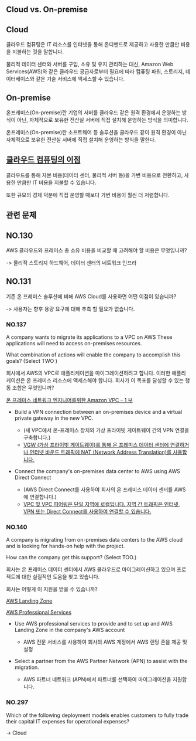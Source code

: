 ## Cloud vs. On-premise

## Cloud

클라우드 컴퓨팅은 IT 리소스를 인터넷을 통해 온디맨드로 제공하고 사용한 만큼만 비용을 지불하는 것을 말합니다.

물리적 데이터 센터와 서버를 구입, 소유 및 유지 관리하는 대신, Amazon Web Services(AWS)와 같은 클라우드 공급자로부터 필요에 따라 컴퓨팅 파워, 스토리지, 데이터베이스와 같은 기술 서비스에 액세스할 수 있습니다.

## On-premise

온프레미스(On-premise)란 기업의 서버를 클라우드 같은 원격 환경에서 운영하는 방식이 아닌, 자체적으로 보유한 전산실 서버에 직접 설치해 운영하는 방식을 의미합니다. 

온프레미스(On-premise)란 소프트웨어 등 솔루션을 클라우드 같이 원격 환경이 아닌 자체적으로 보유한 전산실 서버에 직접 설치해 운영하는 방식을 말한다.

## [클라우드 컴퓨팅의 이점](https://aws.amazon.com/ko/what-is-cloud-computing/)

클라우드를 통해 자본 비용(데이터 센터, 물리적 서버 등)을 가변 비용으로 전환하고, 사용한 만큼만 IT 비용을 지불할 수 있습니다. 

또한 규모의 경제 덕분에 직접 운영할 때보다 가변 비용이 훨씬 더 저렴합니다. 

## 관련 문제

## NO.130
AWS 클라우드와 프레미스 총 소유 비용을 비교할 때 고려해야 할 비용은 무엇입니까?

-> 물리적 스토리지 하드웨어, 데이터 센터의 네트워크 인프라


## NO.131
기존 온 프레미스 솔루션에 비해 AWS Cloud를 사용하면 어떤 이점이 있습니까?

-> 사용자는 향후 용량 요구에 대해 추측 할 필요가 없습니다.

### NO.137 
A company wants to migrate its applications to a VPC on AWS These applications will need to access on-premises resources.

What combination of actions will enable the company to accomplish this goals? (Select TWO )

회사에서 AWS의 VPC로 애플리케이션을 마이그레이션하려고 합니다. 이러한 애플리케이션은 온 프레미스 리소스에 액세스해야 합니다. 회사가 이 목표를 달성할 수 있는 행동 조합은 무엇입니까?

[온 프레미스 네트워크 엔지니어를위한 Amazon VPC – 1 부](https://aws.amazon.com/ko/blogs/apn/amazon-vpc-for-on-premises-network-engineers-part-one/)

   * Build a VPN connection between an on-premises device and a virtual private gateway in the new VPC.
      * (새 VPC에서 온-프레미스 장치와 가상 프라이빗 게이트웨이 간의 VPN 연결을 구축합니다.)
      * [VGW (가상 프라이빗 게이트웨이)를 통해 온 프레미스 데이터 센터에 연결하거나 인터넷 바운드 트래픽에 NAT (Network Address Translation)를 사용합니다.]()

   * Connect the company's on-premises data center to AWS using AWS Direct Connect
      * (AWS Direct Connect를 사용하여 회사의 온 프레미스 데이터 센터를 AWS에 연결합니다.)
      * [VPC 및 VPC 피어링은 단일 지역에 로컬입니다. 지역 간 트래픽은 인터넷, VPN 또는 Direct Connect를 사용하여 연결할 수 있습니다.](https://aws.amazon.com/ko/blogs/apn/amazon-vpc-for-on-premises-network-engineers-part-one/)

### NO.140 
A company is migrating from on-premises data centers to the AWS cloud and is looking for hands-on help with the project.

How can the company get this support? (Select TOO.)

회사는 온 프레미스 데이터 센터에서 AWS 클라우드로 마이그레이션하고 있으며 프로젝트에 대한 실질적인 도움을 찾고 있습니다.

회사는 어떻게 이 지원을 받을 수 있습니까?

[AWS Landing Zone](https://aws.amazon.com/ko/solutions/implementations/aws-landing-zone/)

[AWS Professional Services](https://aws.amazon.com/ko/professional-services/?nc1=h_ls)

   * Use AWS professional services to provide and to set up and AWS Landing Zone in the company's AWS account
      * AWS 전문 서비스를 사용하여 회사의 AWS 계정에서 AWS 랜딩 존을 제공 및 설정

   * Select a partner from the AWS Partner Network (APN) to assist with the migration.
      * AWS 파트너 네트워크 (APN)에서 파트너를 선택하여 마이그레이션을 지원합니다.

### NO.297 
Which of the following deployment models enables customers to fully trade their capital IT expenses for operational expenses?

-> Cloud

